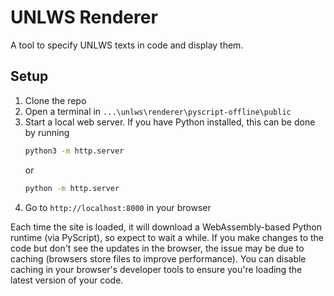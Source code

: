 # UNLWS Renderer
A tool to specify UNLWS texts in code and display them.

## Setup

1. Clone the repo
2. Open a terminal in `...\unlws\renderer\pyscript-offline\public`
3. Start a local web server. If you have Python installed, this can be done by running
    ```sh
    python3 -m http.server
    ```
    or
    ```sh
    python -m http.server
    ```
4. Go to `http://localhost:8000` in your browser

Each time the site is loaded, it will download a WebAssembly-based Python runtime (via PyScript), so expect to wait a while.
If you make changes to the code but don't see the updates in the browser, the issue may be due to caching (browsers store files to improve performance). You can disable caching in your browser's developer tools to ensure you're loading the latest version of your code.
